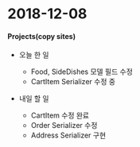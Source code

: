 # 2018-12-08
#### Projects(copy sites)
- 오늘 한 일
	- Food, SideDishes 모델 필드 수정
	- CartItem Serializer 수정 중
	
- 내일 할 일
	- CartItem 수정 완료
	- Order Serializer 수정
	- Address Serializer 구현